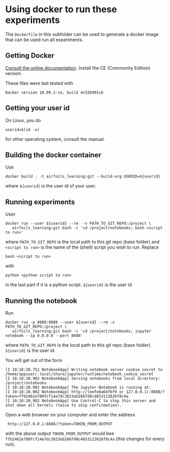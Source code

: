 # Using docker to run these experiments

The ```Dockerfile``` in this subfolder can be used to generate a docker image that can be used run all experiments.

## Getting Docker

[Consult the online documentation](https://docs.docker.com/install/). Install the CE (Community Edition) version.

These files were last tested with

    Docker version 18.09.1-ce, build 4c52b901c6

## Getting your user id

On Linux, you do

    userid=$(id -u)

for other operating system, consult the manual.

## Building the docker container

Use

    docker build . -t airfoils_learning:git --build-arg USERID=${userid}

where ```${userid}``` is the user id of your user.

## Running experiments

User

    docker run --user ${userid} --rm  -v PATH_TO_GIT_REPO:/project \
       airfoils_learning:git bash -c 'cd /project/notebooks; bash <script to run>'

where ```PATH_TO_GIT_REPO``` is the local path to this git repo (base folder) and ```<script to run>``` is the name of the (shell) script you wish to run. Replace

    bash <script to run>

with

    python <python script to run>

in the last part if it is a python script. ```${userid}``` is the user id.


## Running the notebook

Run

    docker run -p 8888:8888 --user ${userid} --rm -v PATH_TO_GIT_REPO:/project \
       airfoils_learning:git bash -c 'cd /project/notebooks; jupyter notebook --ip 0.0.0.0 --port 8888'

where ```PATH_TO_GIT_REPO``` is the local path to this git repo (base folder). ```${userid}``` is the user id.

You will get out of the form

    [I 10:18:20.751 NotebookApp] Writing notebook server cookie secret to /home/appuser/.local/share/jupyter/runtime/notebook_cookie_secret
    [I 10:18:20.902 NotebookApp] Serving notebooks from local directory: /project/notebooks
    [I 10:18:20.902 NotebookApp] The Jupyter Notebook is running at:
    [I 10:18:20.902 NotebookApp] http://(eefe0a64fbf9 or 127.0.0.1):8888/?token=ffb2462e780fcf14e7dc3823eb2667d0c4653112626f8c4a
    [I 10:18:20.902 NotebookApp] Use Control-C to stop this server and shut down all kernels (twice to skip confirmation).

Open a web browser on your computer and enter the address

     http://127.0.0.1:8888/?token=TOKEN_FROM_OUTPUT

with the above output ```TOKEN_FROM_OUTPUT``` would bee ```ffb2462e780fcf14e7dc3823eb2667d0c4653112626f8c4a``` (this changes for every run).

    